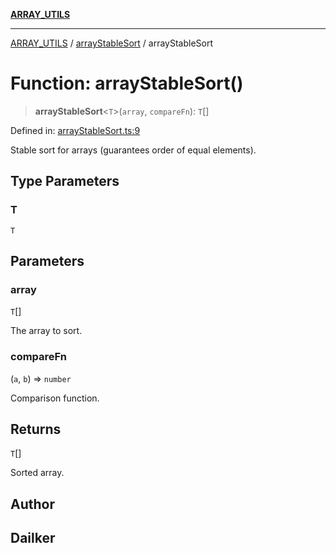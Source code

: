 [**ARRAY_UTILS**](../../README.md)

***

[ARRAY_UTILS](../../README.md) / [arrayStableSort](../README.md) / arrayStableSort

# Function: arrayStableSort()

> **arrayStableSort**\<`T`\>(`array`, `compareFn`): `T`[]

Defined in: [arrayStableSort.ts:9](https://github.com/dailker/everyutil/blob/b267f20aec6acc544994839192032069b76d5a4b/src/array/arrayStableSort.ts#L9)

Stable sort for arrays (guarantees order of equal elements).

## Type Parameters

### T

`T`

## Parameters

### array

`T`[]

The array to sort.

### compareFn

(`a`, `b`) => `number`

Comparison function.

## Returns

`T`[]

Sorted array.

## Author

## Dailker
